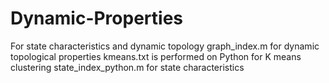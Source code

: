 # Dynamic-Properties
For state characteristics and dynamic topology
graph_index.m for dynamic topological properties
kmeans.txt is performed on Python for K means clustering
state_index_python.m for state characteristics
